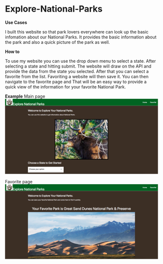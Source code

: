 # Explore-National-Parks

**Use Cases**

  I built this website so that park lovers everywhere can look up the basic infomation about our National Parks.
  It provides the basic information about the park and also a quick picture of the park as well.
  
  **How to**
  
  To use my website you can use the drop down menu to select a state.  After selecting a state and hitting submit. The website will draw on the API and provide the data from the state you selected.
  After that you can select a favorite from the list.  Favoriting a website will then save it.
  You can then navigate to the favorite page and That will be an easy way to provide a quick view of the information for your favorite National Park.
  
  **Example**
  Main page
  ![Mainpage](https://github.com/maddockj1/Explore-National-Parks-/blob/master/Screen%20Shot%202018-09-21%20at%208.25.56%20AM.png)
  
  Favorite page
  ![Mainpage](https://github.com/maddockj1/Explore-National-Parks-/blob/master/Screen%20Shot%202018-09-21%20at%208.26.13%20AM.png)
  
  
  
  

